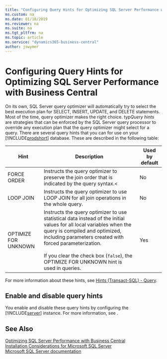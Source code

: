 ```yaml
---
title: "Configuring Query Hints for Optimizing SQL Server Performance with Business Central"
ms.custom: na
ms.date: 01/18/2019
ms.reviewer: na
ms.suite: na
ms.tgt_pltfrm: na
ms.topic: article
ms.service: "dynamics365-business-central"
author: jswymer
---
```

# Configuring Query Hints for Optimizing SQL Server Performance with Business Central

On its own, SQL Server query optimizer will automatically try to select the best execution plan for SELECT, INSERT, UPDATE, and DELETE statements. Most of the time, query optimizer makes the right choice. typ*Query hints* are strategies that can be enforced by the SQL Server query processor to override any execution plan that the query optimizer might select for a query. There are several query hints that you can  for use on your [!INCLUDE[prodshort](../developer/includes/prodshort.md)] database. These are described in the following table:

|  Hint  |  Description  | Used by default |
|--------|---------------|--|
|FORCE ORDER|Instructs the query optimizer to preserve the join order that is indicated by the query syntax.<|No|
|LOOP JOIN|Instructs the query optimizer to use LOOP JOIN for all join operations in the whole query.|No|
|OPTIMIZE FOR UNKNOWN|Instructs the query optimizer to use statistical data instead of the initial values for all local variables when the query is compiled and optimized, including parameters created with forced parameterization.<br /><br />If you clear the check box (`false`), the OPTIMIZE FOR UNKNOWN hint is used in queries.|Yes|

For more information about these hints, see [Hints (Transact-SQL) - Query](https://docs.microsoft.com/en-us/sql/t-sql/queries/hints-transact-sql-query?view=sql-server-2017).
## Enable and disable query hints
You enable and disable these query hints by configuring the [!INCLUDE[server](../developer/includes/server.md)] instance. For more information, see [](configure-server-instance.md#Database).


 
## See Also
  
[Optimizing SQL Server Performance with Business Central](optimize-sql-server-performance.md)  
[Installation Considerations for Microsoft SQL Server](../deployment/installation-considerations-for-microsoft-sql-server.md)   
[Microsoft SQL Server documentation](http://go.microsoft.com/fwlink/?LinkId=253107)
